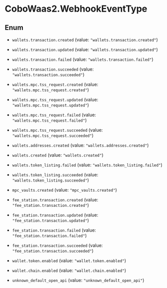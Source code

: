 # CoboWaas2.WebhookEventType

## Enum


* `wallets.transaction.created` (value: `"wallets.transaction.created"`)

* `wallets.transaction.updated` (value: `"wallets.transaction.updated"`)

* `wallets.transaction.failed` (value: `"wallets.transaction.failed"`)

* `wallets.transaction.succeeded` (value: `"wallets.transaction.succeeded"`)

* `wallets.mpc.tss_request.created` (value: `"wallets.mpc.tss_request.created"`)

* `wallets.mpc.tss_request.updated` (value: `"wallets.mpc.tss_request.updated"`)

* `wallets.mpc.tss_request.failed` (value: `"wallets.mpc.tss_request.failed"`)

* `wallets.mpc.tss_request.succeeded` (value: `"wallets.mpc.tss_request.succeeded"`)

* `wallets.addresses.created` (value: `"wallets.addresses.created"`)

* `wallets.created` (value: `"wallets.created"`)

* `wallets.token_listing.failed` (value: `"wallets.token_listing.failed"`)

* `wallets.token_listing.succeeded` (value: `"wallets.token_listing.succeeded"`)

* `mpc_vaults.created` (value: `"mpc_vaults.created"`)

* `fee_station.transaction.created` (value: `"fee_station.transaction.created"`)

* `fee_station.transaction.updated` (value: `"fee_station.transaction.updated"`)

* `fee_station.transaction.failed` (value: `"fee_station.transaction.failed"`)

* `fee_station.transaction.succeeded` (value: `"fee_station.transaction.succeeded"`)

* `wallet.token.enabled` (value: `"wallet.token.enabled"`)

* `wallet.chain.enabled` (value: `"wallet.chain.enabled"`)

* `unknown_default_open_api` (value: `"unknown_default_open_api"`)


